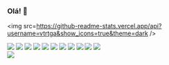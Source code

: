 ### Olá! 👋
<img src=https://github-readme-stats.vercel.app/api?username=vtrtga&show_icons=true&theme=dark />
<div>
<img src=https://img.shields.io/badge/npm-CB3837?style=for-the-badge&logo=npm&logoColor=white/>
<img src=https://img.shields.io/badge/Node.js-339933?style=for-the-badge&logo=nodedotjs&logoColor=white/>
<img src=https://img.shields.io/badge/React-20232A?style=for-the-badge&logo=react&logoColor=61DAFB/>
<img src=https://img.shields.io/badge/React_Router-CA4245?style=for-the-badge&logo=react-router&logoColor=white/>
<img src=https://img.shields.io/badge/Redux-593D88?style=for-the-badge&logo=redux&logoColor=white/>
<img src=https://img.shields.io/badge/HTML5-E34F26?style=for-the-badge&logo=html5&logoColor=white/>
<img src=https://img.shields.io/badge/JavaScript-323330?style=for-the-badge&logo=javascript&logoColor=F7DF1E/>
<img src=https://img.shields.io/badge/json-5E5C5C?style=for-the-badge&logo=json&logoColor=white/>
<img src=https://img.shields.io/badge/eslint-3A33D1?style=for-the-badge&logo=eslint&logoColor=white/>
<img src=https://img.shields.io/badge/Bootstrap-563D7C?style=for-the-badge&logo=bootstrap&logoColor=white/>
<img src=https://img.shields.io/badge/MySQL-005C84?style=for-the-badge&logo=mysql&logoColor=white/>
</div>

<img src=https://www.codewars.com/users/vtrtga/badges/small/>
